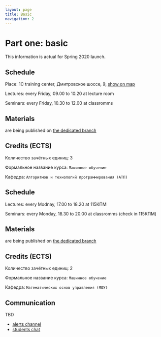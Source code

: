 ```yaml
---
layout: page
title: Basic
navigation: 2
---
```


# Part one: basic
This information is actual for Spring 2020 launch.
## Schedule

Place:
1C training center, 
Дмитровское шоссе, 9, [show on map](https://yandex.ru/maps/-/CGWnfBNd)

Lectures: every Friday, 09.00 to 10.20 at lecture room

Seminars: every Friday, 10.30 to 12.00 at classromms

## Materials

are being published on [the dedicated branch](https://github.com/ml-mipt/ml-mipt/tree/basic_s20)

## Credits (ECTS)

Количество зачётных единиц: 3

Формальное название курса: `Машинное обучение`

Кафедра: `Алгоритмов и технологий программирования (АТП)`

## Schedule

Lectures: every Modnay, 17.00 to 18.20 at 115КПМ

Seminars: every Monday, 18.30 to 20.00 at classromms (check in 115КПМ)

## Materials

are being published on [the dedicated branch](https://github.com/ml-mipt/ml-mipt/tree/basic)

## Credits (ECTS)

Количество зачётных единиц: 2

Формальное название курса: `Машинное обучение`

Кафедра: `Математических основ управления (МОУ)`

## Communication

TBD
* [alerts channel]()
* [students chat]()
